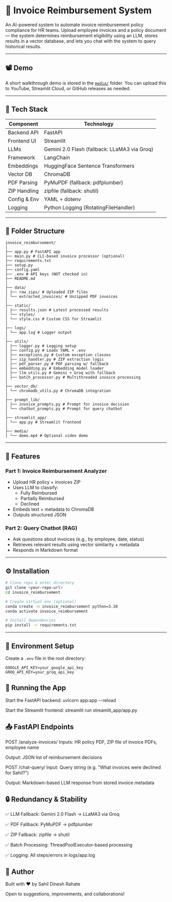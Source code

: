 # 🧾 Invoice Reimbursement System

An AI-powered system to automate invoice reimbursement policy compliance for HR teams. Upload employee invoices and a policy document — the system determines reimbursement eligibility using an LLM, stores results in a vector database, and lets you chat with the system to query historical results.

---

## 📽️ Demo

A short walkthrough demo is stored in the [`media/`](media/) folder. You can upload this to YouTube, Streamlit Cloud, or GitHub releases as needed.

---

## 🚀 Tech Stack

| Component         | Technology                        |
|------------------|------------------------------------|
| Backend API      | FastAPI                            |
| Frontend UI      | Streamlit                          |
| LLMs             | Gemini 2.0 Flash (fallback: LLaMA3 via Groq) |
| Framework        | LangChain                          |
| Embeddings       | HuggingFace Sentence Transformers  |
| Vector DB        | ChromaDB                           |
| PDF Parsing      | PyMuPDF (fallback: pdfplumber)     |
| ZIP Handling     | zipfile (fallback: shutil)         |
| Config & Env     | YAML + dotenv                      |
| Logging          | Python Logging (RotatingFileHandler) |

---

## 📁 Folder Structure
```
invoice_reimbursement/
│
├── app.py # FastAPI app
├── main.py # CLI-based invoice processor (optional)
├── requirements.txt
├── setup.py
├── config.yaml
├── .env # API keys (NOT checked in)
├── README.md
│
├── data/
│ ├── raw_zips/ # Uploaded ZIP files
│ └── extracted_invoices/ # Unzipped PDF invoices
│
├── static/
│ ├── results.json # Latest processed results
│ └── styles/
│ └── style.css # Custom CSS for Streamlit
│
├── logs/
│ └── app.log # Logger output
│
├── utils/
│ ├── logger.py # Logging setup
│ ├── config.py # Loads YAML + .env
│ ├── exceptions.py # Custom exception classes
│ ├── zip_handler.py # ZIP extraction logic
│ ├── pdf_parser.py # PDF parsing w/ fallback
│ ├── embedding.py # Embedding model loader
│ ├── llm_utils.py # Gemini + Groq with fallback
│ ├── batch_processor.py # Multithreaded invoice processing
│
├── vector_db/
│ └── chromadb_utils.py # ChromaDB integration
│
├── prompt_lib/
│ ├── invoice_prompts.py # Prompt for invoice decision
│ └── chatbot_prompts.py # Prompt for query chatbot
│
├── streamlit_app/
│ └── app.py # Streamlit frontend
│
├── media/
│ └── demo.mp4 # Optional video demo
```

---

## 🧠 Features

### Part 1: Invoice Reimbursement Analyzer
- Upload HR policy + invoices ZIP
- Uses LLM to classify:
  - Fully Reimbursed
  - Partially Reimbursed
  - Declined
- Embeds text + metadata to ChromaDB
- Outputs structured JSON

### Part 2: Query Chatbot (RAG)
- Ask questions about invoices (e.g., by employee, date, status)
- Retrieves relevant results using vector similarity + metadata
- Responds in Markdown format

---

## ⚙️ Installation

```bash
# Clone repo & enter directory
git clone <your-repo-url>
cd invoice_reimbursement

# Create virtual env (optional)
conda create -n invoice_reimbursement python=3.10
conda activate invoice_reimbursement

# Install dependencies
pip install -r requirements.txt

```
---


## 🔑 Environment Setup

Create a `.env` file in the root directory:

```env
GOOGLE_API_KEY=your_google_api_key
GROQ_API_KEY=your_groq_api_key
```

## 🧪 Running the App
Start the FastAPI backend:
uvicorn app:app --reload


Start the Streamlit frontend:
streamlit run streamlit_app/app.py


## 📤 FastAPI Endpoints
POST /analyze-invoices/
Inputs: HR policy PDF, ZIP file of invoice PDFs, employee name

Output: JSON list of reimbursement decisions

POST /chat-query/
Input: Query string (e.g. "What invoices were declined for Sahil?")

Output: Markdown-based LLM response from stored invoice metadata

## 🔒 Redundancy & Stability
✅ LLM Fallback: Gemini 2.0 Flash → LLaMA3 via Groq

✅ PDF Fallback: PyMuPDF → pdfplumber

✅ ZIP Fallback: zipfile → shutil

✅ Batch Processing: ThreadPoolExecutor-based processing

✅ Logging: All steps/errors in logs/app.log

## 🧠 Author
Built with ❤️ by Sahil Dinesh Rahate

Open to suggestions, improvements, and collaborations!